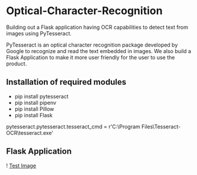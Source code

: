 # Optical-Character-Recognition
Building out a Flask application having OCR capabilities to detect text from images using PyTesseract. 

PyTesseract is an optical character recognition package developed by Google to recognize and read the text embedded in images. We also build a Flask Application to make it more user friendly for the user to use the product. 

## Installation of required modules

* pip install pytesseract
* pip install pipenv
* pip install Pillow
* pip install Flask

pytesseract.pytesseract.tesseract_cmd = r'C:\Program Files\Tesseract-OCR\tesseract.exe'

## Flask Application

! [Test Image](https://github.com/adityabaser/Optical-Character-Recognition/blob/main/static/uploads/ocr_image1.PNG)


